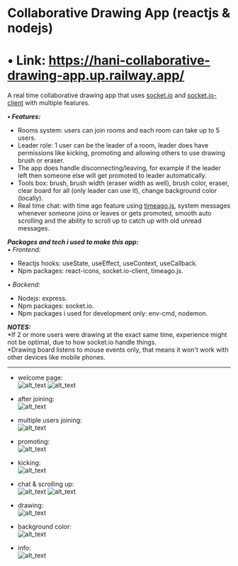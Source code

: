 # Collaborative Drawing App (reactjs & nodejs)   

# • Link: https://hani-collaborative-drawing-app.up.railway.app/

A real time collaborative drawing app that uses [socket.io](https://www.npmjs.com/package/socket.io) and [socket.io-client](https://www.npmjs.com/package/socket.io-client) with multiple features.

***• Features:*** 
- Rooms system: users can join rooms and each room can take up to 5 users.   
- Leader role: 1 user can be the leader of a room, leader does have permissions like kicking, promoting and allowing others to use drawing brush or eraser.   
- The app does handle disconnecting/leaving, for example if the leader left then someone else will get promoted to leader automatically.   
- Tools box: brush, brush width (eraser width as well), brush color, eraser, clear board for all (only leader can use it), change background color (locally).
- Real time chat: with time ago feature using [timeago.js](https://www.npmjs.com/package/timeago.js), system messages whenever someone joins or leaves or gets promoted, smooth auto scrolling and the ability to scroll up to catch up with old unread messages.

***Packages and tech i used to make this app:***   
*• Frontend:*   
- Reactjs hooks: useState, useEffect, useContext, useCallback.   
- Npm packages: react-icons, socket.io-client, timeago.js.

*• Backend:*   
- Nodejs: express.   
- Npm packages: socket.io.   
- Npm packages i used for development only:  env-cmd, nodemon.   
   

***NOTES:***   
*If 2 or more users were drawing at the exact same time, experience might not be optimal, due to how socket.io handle things.   
*Drawing board listens to mouse events only, that means it won't work with other devices like mobile phones.

--- 

- welcome page:    
![alt_text](https://raw.githubusercontent.com/Hani-ALHamad/react-node-collaborative-drawing-app/main/welcome.jpg)
![alt_text](https://raw.githubusercontent.com/Hani-ALHamad/react-node-collaborative-drawing-app/main/welcome1.jpg)

- after joining:   
![alt_text](https://raw.githubusercontent.com/Hani-ALHamad/react-node-collaborative-drawing-app/main/joined.jpg)
- multiple users joining:     
![alt_text](https://raw.githubusercontent.com/Hani-ALHamad/react-node-collaborative-drawing-app/main/users.jpg)
- promoting:    
![alt_text](https://raw.githubusercontent.com/Hani-ALHamad/react-node-collaborative-drawing-app/main/promotion.jpg)
- kicking:   
![alt_text](https://raw.githubusercontent.com/Hani-ALHamad/react-node-collaborative-drawing-app/main/kicking.jpg)
- chat & scrolling up:   
![alt_text](https://github.com/Hani-ALHamad/react-node-collaborative-drawing-app/blob/main/chat1.jpg)
![alt_text](https://github.com/Hani-ALHamad/react-node-collaborative-drawing-app/blob/main/chat2.jpg)
- drawing:   
![alt_text](https://raw.githubusercontent.com/Hani-ALHamad/react-node-collaborative-drawing-app/main/drawing.jpg)
- background color:   
![alt_text](https://raw.githubusercontent.com/Hani-ALHamad/react-node-collaborative-drawing-app/main/color1.jpg)
- info:   
![alt_text](https://raw.githubusercontent.com/Hani-ALHamad/react-node-collaborative-drawing-app/main/info.jpg)
